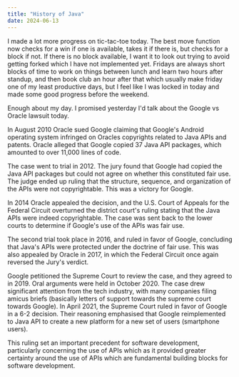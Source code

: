 ```yaml
---
title: "History of Java"
date: 2024-06-13
---
```


I made a lot more progress on tic-tac-toe today. The best move function now checks for a win if one is available, takes it
if there is, but checks for a block if not. If there is no block available, I want it to look out trying to avoid 
getting forked which I have not implemented yet. Fridays are always short blocks of time to work on things between lunch
and learn two hours after standup, and then book club an hour after that which usually make friday one of my least 
productive days, but I feel like I was locked in today and made some good progress before the weekend.

Enough about my day. I promised yesterday I'd talk about the Google vs Oracle lawsuit today.

In August 2010 Oracle sued Google claiming that Google's Android operating system infringed on Oracles copyrights
related to Java APIs and patents. Oracle alleged that Google copied 37 Java API packages, which amounted to over 11,000
lines of code. 

The case went to trial in 2012. The jury found that Google had copied the Java API packages but could not agree on whether 
this constituted fair use. The judge ended up ruling that the structure, sequence, and organization of the APIs were not 
copyrightable. This was a victory for Google.

In 2014 Oracle appealed the decision, and the U.S. Court of Appeals for the Federal Circuit overturned the district
court's ruling stating that the Java APIs were indeed copyrightable. The case was sent back to the lower courts to
determine if Google's use of the APIs was fair use.

The second trial took place in 2016, and ruled in favor of Google, concluding that Java's APIs were protected under the
doctrine of fair use. This was also appealed by Oracle in 2017, in which the Federal Circuit once again reversed the
Jury's verdict.

Google petitioned the Supreme Court to review the case, and they agreed to in 2019. Oral arguments were held in
October 2020. The case drew significant attention from the tech industry, with many companies filing amicus briefs
(basically letters of support towards the supreme court towards Google). In April 2021, the Supreme Court ruled in favor
of Google in a 6-2 decision. Their reasoning emphasised that Google reimplemented to Java API to create a new platform 
for a new set of users (smartphone users). 

This ruling set an important precedent for software development, particularly concerning the use of APIs which as it 
provided greater certainty around the use of APIs which are fundamental building blocks for software development. 
